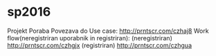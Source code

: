 # sp2016

Projekt Poraba
Povezava do Use case:
http://prntscr.com/czhaj8
Work flow(neregistriran uporabnik in registriran):
(neregistriran) http://prntscr.com/czhgjx
(registriran) http://prntscr.com/czhgua
